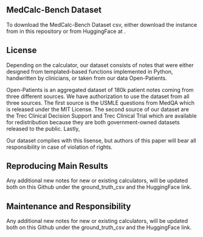 ## MedCalc-Bench Dataset

To download the MedCalc-Bench Dataset csv, either download the instance from in this repository or from HuggingFace at .

## License 

Depending on the calculator, our dataset consists of notes that were either designed from templated-based functions implemented in Python, handwritten by clinicians, or taken from our data Open-Patients. 

Open-Patients is an aggregated dataset of 180k patient notes coming from three different sources. We have authorization to use the dataset from all three sources. The first source is the USMLE questions from MedQA which is released under the MIT License. 
The second source of our dataset are the Trec Clinical Decision Support and Trec Clinical Trial which are available for redistribution because they are both government-owned datasets released to the public. Lastly, 

Our dataset complies with this lisense, but authors of this paper will bear all responsibility in case of violation of rights. 

## Reproducing Main Results 

Any additional new notes for new or existing calculators, will be updated both on this Github under the ground_truth_csv and the HuggingFace link. 

## Maintenance and Responsibility 

Any additional new notes for new or existing calculators, will be updated both on this Github under the ground_truth_csv and the HuggingFace link. 
